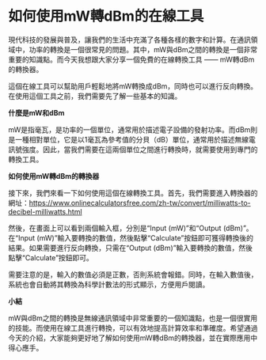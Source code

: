 如何使用mW轉dBm的在線工具
===============

現代科技的發展與普及，讓我們的生活中充滿了各種各樣的數字和計算。在通訊領域中，功率的轉換是一個很常見的問題。其中，mW與dBm之間的轉換是一個非常重要的知識點。而今天我想跟大家分享一個免費的在線轉換工具 —— mW轉dBm的轉換器。

這個在線工具可以幫助用戶輕鬆地將mW轉換成dBm，同時也可以進行反向轉換。在使用這個工具之前，我們需要先了解一些基本的知識。

**什麼是mW和dBm**

mW是指毫瓦，是功率的一個單位，通常用於描述電子設備的發射功率。而dBm則是一種相對單位，它是以1毫瓦為參考值的分貝（dB）單位，通常用於描述無線電訊號強度。因此，當我們需要在這兩個單位之間進行轉換時，就需要使用到專門的轉換工具。

**如何使用mW轉dBm的轉換器**

接下來，我們來看一下如何使用這個在線轉換工具。首先，我們需要進入轉換器的網址：<https://www.onlinecalculatorsfree.com/zh-tw/convert/milliwatts-to-decibel-milliwatts.html>

然後，在畫面上可以看到兩個輸入框，分別是“Input (mW)”和“Output (dBm)”。在“Input (mW)”輸入要轉換的數值，然後點擊“Calculate”按鈕即可獲得轉換後的結果。如果需要進行反向轉換，只需在“Output (dBm)”輸入要轉換的數值，然後點擊“Calculate”按鈕即可。

需要注意的是，輸入的數值必須是正數，否則系統會報錯。同時，在輸入數值後，系統也會自動將其轉換為科學計數法的形式顯示，方便用戶閱讀。

**小結**

mW與dBm之間的轉換是無線通訊領域中非常重要的一個知識點，也是一個很實用的技能。而使用在線工具進行轉換，可以有效地提高計算效率和準確度。希望通過今天的介紹，大家能夠更好地了解如何使用mW轉dBm的轉換器，並在實際應用中得心應手。